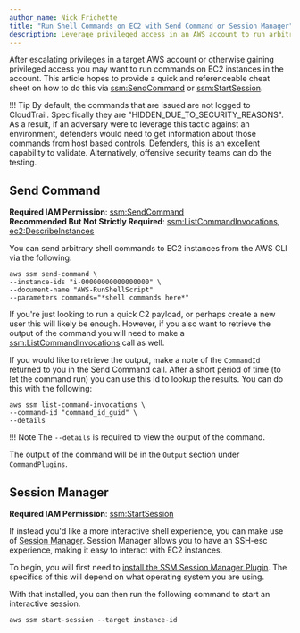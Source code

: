 ```yaml
---
author_name: Nick Frichette
title: "Run Shell Commands on EC2 with Send Command or Session Manager"
description: Leverage privileged access in an AWS account to run arbitrary commands on an EC2 instance.
---
```


After escalating privileges in a target AWS account or otherwise gaining privileged access you may want to run commands on EC2 instances in the account. This article hopes to provide a quick and referenceable cheat sheet on how to do this via [ssm:SendCommand](https://awscli.amazonaws.com/v2/documentation/api/latest/reference/ssm/send-command.html) or [ssm:StartSession](https://awscli.amazonaws.com/v2/documentation/api/latest/reference/ssm/start-session.html).

!!! Tip
    By default, the commands that are issued are not logged to CloudTrail. Specifically they are "HIDDEN_DUE_TO_SECURITY_REASONS". As a result, if an adversary were to leverage this tactic against an environment, defenders would need to get information about those commands from host based controls. Defenders, this is an excellent capability to validate. Alternatively, offensive security teams can do the testing.

## Send Command

**Required IAM Permission**: [ssm:SendCommand](https://awscli.amazonaws.com/v2/documentation/api/latest/reference/ssm/send-command.html)  
**Recommended But Not Strictly Required**: [ssm:ListCommandInvocations](https://awscli.amazonaws.com/v2/documentation/api/latest/reference/ssm/list-command-invocations.html), [ec2:DescribeInstances](https://awscli.amazonaws.com/v2/documentation/api/latest/reference/ec2/describe-instances.html)

You can send arbitrary shell commands to EC2 instances from the AWS CLI via the following:

```
aws ssm send-command \
--instance-ids "i-00000000000000000" \
--document-name "AWS-RunShellScript"
--parameters commands="*shell commands here*"
```

If you're just looking to run a quick C2 payload, or perhaps create a new user this will likely be enough. However, if you also want to retrieve the output of the command you will need to make a [ssm:ListCommandInvocations](https://awscli.amazonaws.com/v2/documentation/api/latest/reference/ssm/list-command-invocations.html) call as well.

If you would like to retrieve the output, make a note of the `CommandId` returned to you in the Send Command call. After a short period of time (to let the command run) you can use this Id to lookup the results. You can do this with the following:

```
aws ssm list-command-invocations \
--command-id "command_id_guid" \
--details
```

!!! Note
    The `--details` is required to view the output of the command.
    
The output of the command will be in the `Output` section under `CommandPlugins`.

## Session Manager

**Required IAM Permission**: [ssm:StartSession](https://awscli.amazonaws.com/v2/documentation/api/latest/reference/ssm/start-session.html)

If instead you'd like a more interactive shell experience, you can make use of [Session Manager](https://docs.aws.amazon.com/systems-manager/latest/userguide/session-manager.html). Session Manager allows you to have an SSH-esc experience, making it easy to interact with EC2 instances.

To begin, you will first need to [install the SSM Session Manager Plugin](https://docs.aws.amazon.com/systems-manager/latest/userguide/session-manager-working-with-install-plugin.html). The specifics of this will depend on what operating system you are using.

With that installed, you can then run the following command to start an interactive session.

```
aws ssm start-session --target instance-id
```
